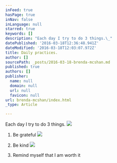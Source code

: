 ```yaml
---
inFeed: true
hasPage: true
inNav: false
inLanguage: null
starred: true
keywords: []
description: "Each day I try to do 3 things.\_"
datePublished: '2016-03-18T12:36:48.941Z'
dateModified: '2016-03-18T12:03:07.972Z'
title: Daily practices.
author: []
sourcePath: _posts/2016-03-18-brenda-mcshan.md
published: true
authors: []
publisher:
  name: null
  domain: null
  url: null
  favicon: null
url: brenda-mcshan/index.html
_type: Article

---
```

Each day I try to do 3 things. ![](https://the-grid-user-content.s3-us-west-2.amazonaws.com/bc2b6a83-22ad-4466-a3c7-e006a5860449.jpg)

1) Be grateful
![](https://the-grid-user-content.s3-us-west-2.amazonaws.com/5f0edc8b-df33-4451-9bd6-8f7def541f6e.jpg)

2) Be kind
![](https://the-grid-user-content.s3-us-west-2.amazonaws.com/e953574a-8b80-4f0e-a9b2-e93854ca68c7.jpg)

3) Remind myself that I am worth it